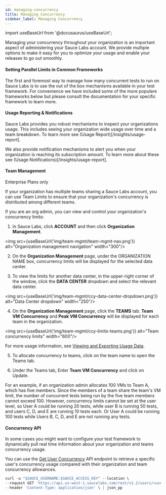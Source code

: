 ```yaml
---
id: managing-concurrency
title: Managing Concurrency
sidebar_label: Managing Concurrency
---
```


import useBaseUrl from '@docusaurus/useBaseUrl';

Managing your concurrency throughout your organization is an important aspect of administering your Sauce Labs account. We provide multiple options to make it easy for you to optimize your usage and enable your releases to go out smoothly.

#### Setting Parallel Limits in Common Frameworks
The first and foremost way to manage how many concurrent tests to run on Sauce Labs is to use the out of the box mechanisms available in your test framework. For convenience we have included some of the more populare frameworks below but please consult the documentation for your specific framework to learn more.

<Tabs>
<TabItem value="Maven" label="Maven" default>

</TabItem>
<TabItem value="Webdriver" label="webdriver.io" default>

</TabItem>
</Tabs>

#### Usage Reporting & Notifications
Sauce Labs provides you robust mechanisms to inspect your organizations usage. This includes seeing your organization wide usage over time and a team breakdown. To learn more see (Usage Report)[/insights/usage-report].

We also provide notification mechanisms to alert you when your organization is reaching its subscription amount. To learn more about these see (Usage Notifications)[/insights/usage-report].

#### Team Management

<p><span className="sauceGreen">Enterprise Plans only</span></p>

If your organization has multiple teams sharing a Sauce Labs account, you can use Team Limits to ensure that your organization's concurrency is distributed among different teams.

If you are an org admin, you can view and control your organization's concurrency limits:

1. In Sauce Labs, click **ACCOUNT** and then click **Organization Management**.

<img src={useBaseUrl('img/team-mgmt/team-mgmt-nav.png')} alt="Organization management navigation" width="300"/>

2. On the **Organization Management** page, under the ORGANIZATION NAME box, concurrency limits will be displayed for the selected data center. 

3. To view the limits for another data center, in the upper-right corner of the window, click the **DATA CENTER** dropdown and select the relevant data center.

<img src={useBaseUrl('img/team-mgmt/ccy-data-center-dropdown.png')} alt="Data Center dropdown" width="250"/>

4. On the **Organization Management** page, click the **TEAMS** tab. **Team VM Concurrency** and **Peak VM Concurrency** will be displayed for each team in the organization.

<img src={useBaseUrl('img/team-mgmt/ccy-limits-teams.png')} alt="Team concurrency limits" width="600"/>

For more usage information, see [Viewing and Exporting Usage Data](/basics/acct-team-mgmt/viewing-exporting-usage-data/).

5. To allocate concurrency to teams, click on the team name to open the Teams tab.

6. Under the Teams tab, Enter **Team VM Concurrency** and click on Update.

For an example, if an organization admin allocates 100 VMs to Team A, which has five members. Since the members of a team share the team's VM limit, the number of concurrent tests being run by the five team members cannot exceed 100. However, concurrency limits cannot be set at the user level, so User A could be running 20 tests, while user B is running 50 tests, and users C, D, and E are running 10 tests each. Or User A could be running 100 tests while Users B, C, D, and E are not running any tests.

#### Concurrency API

In some cases you might want to configure your test framework to dynamically pull real time information about your organization and teams concurrency usage. 

You can use the [Get User Concurrency](/dev/api/accounts/#get-user-concurrency) API endpoint to retrieve a specific user's concurrency usage compared with their organization and team concurrency allowances.

```jsx title="Sample Concurrency Request"
curl -u "$SAUCE_USERNAME:$SAUCE_ACCESS_KEY" --location \
--request GET 'https://api.us-west-1.saucelabs.com/rest/v1.2/users/<username>/concurrency' \
--header 'Content-Type: application/json' \ | json_pp
```